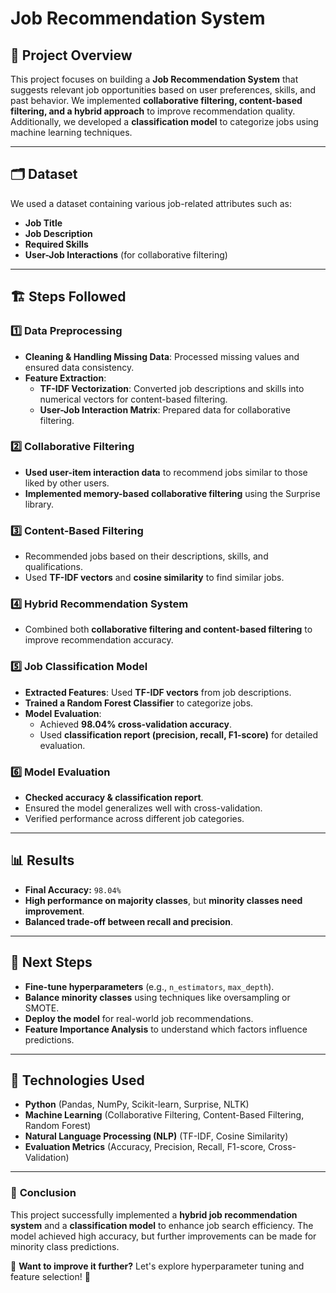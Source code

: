 # Job Recommendation System

## 📌 Project Overview
This project focuses on building a **Job Recommendation System** that suggests relevant job opportunities based on user preferences, skills, and past behavior. We implemented **collaborative filtering, content-based filtering, and a hybrid approach** to improve recommendation quality. Additionally, we developed a **classification model** to categorize jobs using machine learning techniques.

---

## 🗂️ Dataset
We used a dataset containing various job-related attributes such as:
- **Job Title**
- **Job Description**
- **Required Skills**
- **User-Job Interactions** (for collaborative filtering)

---

## 🏗️ Steps Followed

### 1️⃣ Data Preprocessing
- **Cleaning & Handling Missing Data**: Processed missing values and ensured data consistency.
- **Feature Extraction**:
  - **TF-IDF Vectorization**: Converted job descriptions and skills into numerical vectors for content-based filtering.
  - **User-Job Interaction Matrix**: Prepared data for collaborative filtering.

### 2️⃣ Collaborative Filtering
- **Used user-item interaction data** to recommend jobs similar to those liked by other users.
- **Implemented memory-based collaborative filtering** using the Surprise library.

### 3️⃣ Content-Based Filtering
- Recommended jobs based on their descriptions, skills, and qualifications.
- Used **TF-IDF vectors** and **cosine similarity** to find similar jobs.

### 4️⃣ Hybrid Recommendation System
- Combined both **collaborative filtering and content-based filtering** to improve recommendation accuracy.

### 5️⃣ Job Classification Model
- **Extracted Features**: Used **TF-IDF vectors** from job descriptions.
- **Trained a Random Forest Classifier** to categorize jobs.
- **Model Evaluation**:
  - Achieved **98.04% cross-validation accuracy**.
  - Used **classification report (precision, recall, F1-score)** for detailed evaluation.

### 6️⃣ Model Evaluation
- **Checked accuracy & classification report**.
- Ensured the model generalizes well with cross-validation.
- Verified performance across different job categories.

---

## 📊 Results
- **Final Accuracy:** `98.04%`
- **High performance on majority classes**, but **minority classes need improvement**.
- **Balanced trade-off between recall and precision**.

---

## 🚀 Next Steps
- **Fine-tune hyperparameters** (e.g., `n_estimators`, `max_depth`).
- **Balance minority classes** using techniques like oversampling or SMOTE.
- **Deploy the model** for real-world job recommendations.
- **Feature Importance Analysis** to understand which factors influence predictions.

---

## 📌 Technologies Used
- **Python** (Pandas, NumPy, Scikit-learn, Surprise, NLTK)
- **Machine Learning** (Collaborative Filtering, Content-Based Filtering, Random Forest)
- **Natural Language Processing (NLP)** (TF-IDF, Cosine Similarity)
- **Evaluation Metrics** (Accuracy, Precision, Recall, F1-score, Cross-Validation)

---

### 🎯 **Conclusion**
This project successfully implemented a **hybrid job recommendation system** and a **classification model** to enhance job search efficiency. The model achieved high accuracy, but further improvements can be made for minority class predictions.

🔹 **Want to improve it further?** Let's explore hyperparameter tuning and feature selection! 🚀

